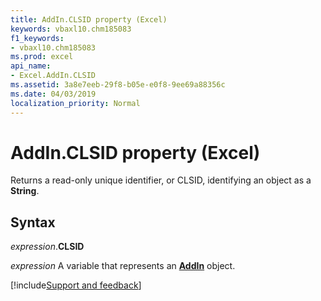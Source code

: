 ```yaml
---
title: AddIn.CLSID property (Excel)
keywords: vbaxl10.chm185083
f1_keywords:
- vbaxl10.chm185083
ms.prod: excel
api_name:
- Excel.AddIn.CLSID
ms.assetid: 3a8e7eeb-29f8-b05e-e0f8-9ee69a88356c
ms.date: 04/03/2019
localization_priority: Normal
---
```



# AddIn.CLSID property (Excel)

Returns a read-only unique identifier, or CLSID, identifying an object as a **String**.


## Syntax

_expression_.**CLSID**

_expression_ A variable that represents an **[AddIn](Excel.AddIn.md)** object.




[!include[Support and feedback](~/includes/feedback-boilerplate.md)]